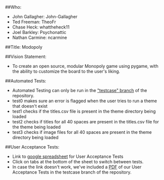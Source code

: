 ##Who:
 * John Gallagher: John-Gallagher
 * Ted Freeman: TheoFr
 * Chase Heck: whattheheck11
 * Joel Barkley: Psychonattic
 * Nathan Carmine: ncarmine
 
##Title: Modopoly

##Vision Statement:
 * To create an open source, modular Monopoly game using pygame, with the ability to customize the board to the user's liking.

##Automated Tests:
 * Automated Testing can only be run in the ["testcase" branch](https://github.com/John-Gallagher/GroupProject-CSCI3308/tree/testcase) of the repository.
 * test0 makes sure an error is flagged when the user tries to run a theme that doesn't exist
 * test1 checks if the titles.csv file is present in the theme directory being loaded
 * test2 checks if titles for all 40 spaces are present in the titles.csv file for the theme being loaded
 * test3 checks if image files for all 40 spaces are present in the theme directory being loaded

##User Acceptance Tests:
 * Link to [google spreadsheet](https://docs.google.com/spreadsheets/d/1766dySpz8GaINldfmhx8DVYB1YtJl12H6tJG3r4XApc) for User Acceptance Tests 
 * Click on tabs at the bottom of the sheet to switch between tests.
 * In case the link doesn't work, we've included a [PDF](https://github.com/John-Gallagher/GroupProject-CSCI3308/blob/testcase/CSCI%203308%20User%20Acceptance%20Tests.pdf) of our User Acceptance Tests in the testcase branch of the repository.
